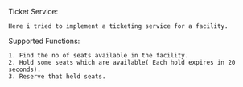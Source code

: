 Ticket Service:

	Here i tried to implement a ticketing service for a facility.

Supported Functions:

	1. Find the no of seats available in the facility.
	2. Hold some seats which are available( Each hold expires in 20 seconds).
	3. Reserve that held seats.